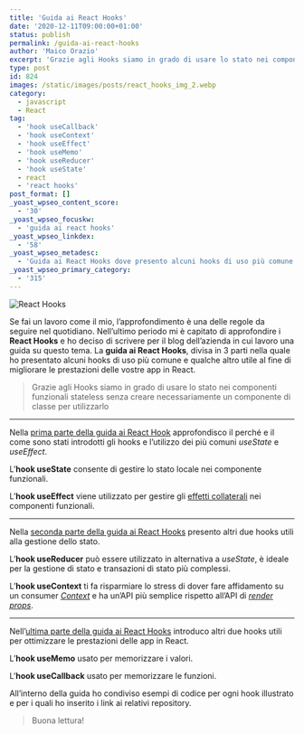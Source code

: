 ```yaml
---
title: 'Guida ai React Hooks'
date: '2020-12-11T09:00:00+01:00'
status: publish
permalink: /guida-ai-react-hooks
author: 'Maico Orazio'
excerpt: 'Grazie agli Hooks siamo in grado di usare lo stato nei componenti funzionali stateless e non è più necessario creare un componente di classe per utilizzarlo'
type: post
id: 824
images: /static/images/posts/react_hooks_img_2.webp
category:
  - javascript
  - React
tag:
  - 'hook useCallback'
  - 'hook useContext'
  - 'hook useEffect'
  - 'hook useMemo'
  - 'hook useReducer'
  - 'hook useState'
  - react
  - 'react hooks'
post_format: []
_yoast_wpseo_content_score:
  - '30'
_yoast_wpseo_focuskw:
  - 'guida ai react hooks'
_yoast_wpseo_linkdex:
  - '58'
_yoast_wpseo_metadesc:
  - 'Guida ai React Hooks dove presento alcuni hooks di uso più comune e qualche altro utile per migliorare le prestazioni delle vostre app in React'
_yoast_wpseo_primary_category:
  - '315'
---
```


![React Hooks](/static/images/posts/react_hooks_img_2.webp)

Se fai un lavoro come il mio, l’approfondimento è una delle regole da seguire nel quotidiano. Nell’ultimo periodo mi è capitato di approfondire i **React Hooks** e ho deciso di scrivere per il blog dell’azienda in cui lavoro una guida su questo tema. La **guida ai React Hooks**, divisa in 3 parti nella quale ho presentato alcuni hooks di uso più comune e qualche altro utile al fine di migliorare le prestazioni delle vostre app in React.

> Grazie agli Hooks siamo in grado di usare lo stato nei componenti funzionali stateless senza creare necessariamente un componente di classe per utilizzarlo

---

Nella [prima parte della guida ai React Hook](https://medium.com/webeetle/guida-ai-react-hooks-parte-1-510693ea60f8) approfondisco il perché e il come sono stati introdotti gli hooks e l’utilizzo dei più comuni _useState_ e _useEffect_.

L’**hook useState** consente di gestire lo stato locale nei componente funzionali.

L’**hook useEffect** viene utilizzato per gestire gli [effetti collaterali](<https://it.wikipedia.org/wiki/Effetto_collaterale_(informatica)>) nei componenti funzionali.

---

Nella [seconda parte della guida ai React Hooks](https://medium.com/webeetle/guida-ai-react-hooks-parte-2-c4cce979a65d) presento altri due hooks utili alla gestione dello stato.

L’**hook useReducer** può essere utilizzato in alternativa a _useState_, è ideale per la gestione di stato e transazioni di stato più complessi.

L’**hook useContext** ti fa risparmiare lo stress di dover fare affidamento su un consumer _[Context](https://it.reactjs.org/docs/context.html)_ e ha un’API più semplice rispetto all’API di _[render props](https://it.reactjs.org/docs/render-props.html)_.

---

Nell’[ultima parte della guida ai React Hooks](https://medium.com/webeetle/guida-ai-react-hooks-parte-3-8541657ff5d5) introduco altri due hooks utili per ottimizzare le prestazioni delle app in React.

L’**hook useMemo** usato per memorizzare i valori.

L’**hook useCallback** usato per memorizzare le funzioni.

All’interno della guida ho condiviso esempi di codice per ogni hook illustrato e per i quali ho inserito i link ai relativi repository.

> Buona lettura!
